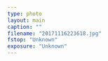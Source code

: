 ```yaml
---
type: photo
layout: main
caption: ""
filename: "20171116223618.jpg"
fstop: "Unknown"
exposure: "Unknown"
---
```

